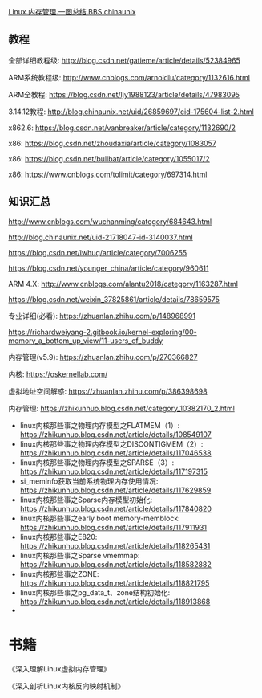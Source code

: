 [Linux.内存管理.一图总结.BBS.chinaunix](http://bbs.chinaunix.net/thread-3760371-1-1.html)

## 教程

全部详细教程级: http://blog.csdn.net/gatieme/article/details/52384965

ARM系统教程级: http://www.cnblogs.com/arnoldlu/category/1132616.html

ARM全教程: https://blog.csdn.net/ljy1988123/article/details/47983095

3.14.12教程: http://blog.chinaunix.net/uid/26859697/cid-175604-list-2.html

x862.6: https://blog.csdn.net/vanbreaker/article/category/1132690/2

x86: https://blog.csdn.net/zhoudaxia/article/category/1083057

x86: https://blog.csdn.net/bullbat/article/category/1055017/2

x86: https://www.cnblogs.com/tolimit/category/697314.html

## 知识汇总

http://www.cnblogs.com/wuchanming/category/684643.html

http://blog.chinaunix.net/uid-21718047-id-3140037.html

https://blog.csdn.net/lwhuq/article/category/7006255

https://blog.csdn.net/younger_china/article/category/960611

ARM 4.X: http://www.cnblogs.com/alantu2018/category/1163287.html

https://blog.csdn.net/weixin_37825861/article/details/78659575


专业详细(必看): https://zhuanlan.zhihu.com/p/148968991

https://richardweiyang-2.gitbook.io/kernel-exploring/00-memory_a_bottom_up_view/11-users_of_buddy

内存管理(v5.9): https://zhuanlan.zhihu.com/p/270366827

内核: https://oskernellab.com/

虚拟地址空间解惑: https://zhuanlan.zhihu.com/p/386398698

内存管理: https://zhikunhuo.blog.csdn.net/category_10382170_2.html
* linux内核那些事之物理内存模型之FLATMEM（1）: https://zhikunhuo.blog.csdn.net/article/details/108549107
* linux内核那些事之物理内存模型之DISCONTIGMEM（2）: https://zhikunhuo.blog.csdn.net/article/details/117046538
* linux内核那些事之物理内存模型之SPARSE（3）: https://zhikunhuo.blog.csdn.net/article/details/117197315
* si_meminfo获取当前系统物理内存使用情况: https://zhikunhuo.blog.csdn.net/article/details/117629859
* linux内核那些事之Sparse内存模型初始化: https://zhikunhuo.blog.csdn.net/article/details/117840820
* linux内核那些事之early boot memory-memblock: https://zhikunhuo.blog.csdn.net/article/details/117911931
* linux内核那些事之E820: https://zhikunhuo.blog.csdn.net/article/details/118265431
* linux内核那些事之Sparse vmemmap: https://zhikunhuo.blog.csdn.net/article/details/118582882
* linux内核那些事之ZONE: https://zhikunhuo.blog.csdn.net/article/details/118821795
* linux内核那些事之pg_data_t、zone结构初始化: https://zhikunhuo.blog.csdn.net/article/details/118913868
* 

# 书籍

《深入理解Linux虚拟内存管理》

《深入剖析Linux内核反向映射机制》

